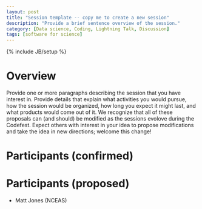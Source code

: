 ```yaml
---
layout: post
title: "Session template -- copy me to create a new session"
description: "Provide a brief sentence overview of the session."
category: [Data science, Coding, Lightning Talk, Discussion] 
tags: [software for science]
---
```

{% include JB/setup %}

# Overview
Provide one or more paragraphs describing the session that you have interest in.  Provide details that explain what activities you would pursue, how the session would be organized, how long you expect it might last, and what products would come out of it.  We recognize that all of these proposals can (and should) be modified as the sessions evolove during the Codefest.  Expect others with interest in your idea to propose modifications and take the idea in new directions; welcome this change!

# Participants (confirmed)

# Participants (proposed)

- Matt Jones (NCEAS)
